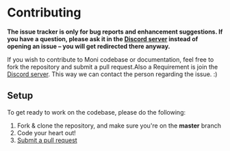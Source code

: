 # Contributing

**The issue tracker is only for bug reports and enhancement suggestions. If you have a question, please ask it in the [Discord server](https://discord.gg/jQdFFH6) instead of opening an issue – you will get redirected there anyway.**

If you wish to contribute to Moni codebase or documentation, feel free to fork the repository and submit a
pull request.Also a Requirement is join the [Discord server](https://discord.gg/jQdFFH6).
This way we can contact the person regarding the issue. :)
## Setup
To get ready to work on the codebase, please do the following:

1. Fork & clone the repository, and make sure you're on the **master** branch
2. Code your heart out!
3. [Submit a pull request](https://github.com/MoniJS/barbarian-king)
